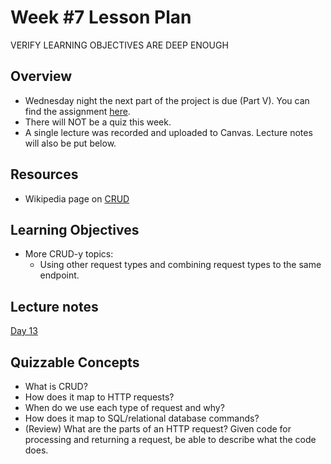 # Week #7 Lesson Plan

VERIFY LEARNING OBJECTIVES ARE DEEP ENOUGH

## Overview

- Wednesday night the next part of the project is due (Part V). You can find the assignment [here](../project_assignments/part_5.md).
- There will NOT be a quiz this week.
- A single lecture was recorded and uploaded to Canvas. Lecture notes will also be put below.

## Resources

- Wikipedia page on [CRUD](https://en.wikipedia.org/wiki/Create,_read,_update_and_delete)


## Learning Objectives

- More CRUD-y topics:
  - Using other request types and combining request types to the same endpoint.

## Lecture notes

[Day 13](../class_notes/13_more_crud.md)


## Quizzable Concepts

- What is CRUD?
- How does it map to HTTP requests?
- When do we use each type of request and why?
- How does it map to SQL/relational database commands?
- (Review) What are the parts of an HTTP request? Given code for processing and returning a request, be able to describe what the code does.